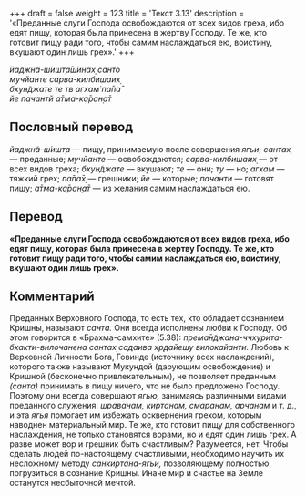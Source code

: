 +++
draft = false
weight = 123
title = 'Текст 3.13'
description = '«Преданные слуги Господа освобождаются от всех видов греха, ибо едят пищу, которая была принесена в жертву Господу. Те же, кто готовит пищу ради того, чтобы самим наслаждаться ею, воистину, вкушают один лишь грех».'
+++

_йаджн̃а-ш́ишт̣а̄ш́инах̣ санто  
мучйанте сарва-килбишаих̣  
бхун̃джате те тв агхам̇ па̄па̄  
йе пачантй а̄тма-ка̄ран̣а̄т_

## Пословный перевод

_йаджн̃а_\-_ш́ишт̣а_ — пищу, принимаемую после совершения _ягьи_; _сантах̣_ — преданные; _мучйанте_ — освобождаются; _сарва_\-_килбишаих̣_ — от всех видов греха; _бхун̃джате_ — вкушают; _те_ — они; _ту_ — но; _агхам_ — тяжкий грех; _па̄па̄х̣_ — грешники; _йе_ — которые; _пачанти_ — готовят пищу; _а̄тма_\-_ка̄ран̣а̄т_ — из желания самим наслаждаться ею.

## Перевод

**«Преданные слуги Господа освобождаются от всех видов греха, ибо едят пищу, которая была принесена в жертву Господу. Те же, кто готовит пищу ради того, чтобы самим наслаждаться ею, воистину, вкушают один лишь грех».**

## Комментарий

Преданных Верховного Господа, то есть тех, кто обладает сознанием Кришны, называют _санта._ Они всегда исполнены любви к Господу. Об этом говорится в «Брахма-самхите» (5.38): _према̄н̃джана-ччхурита-бхакти-вилочанена сантах̣ садаива хр̣дайешу вилокайанти._ Любовь к Верховной Личности Бога, Говинде (источнику всех наслаждений), которого также называют Мукундой (дарующим освобождение) и Кришной (бесконечно привлекательным), не позволяет преданным _(санта)_ принимать в пищу ничего, что не было предложено Господу. Поэтому они всегда совершают _ягью,_ занимаясь различными видами преданного служения: _шраванам, киртанам, смаранам, арчанам_ и т. д., и эта _ягья_ помогает им избежать осквернения грехом, которым наводнен материальный мир. Те же, кто готовит пищу для собственного наслаждения, не только становятся ворами, но и едят один лишь грех. А разве может вор и грешник быть счастливым? Разумеется, нет. Чтобы сделать людей по-настоящему счастливыми, необходимо научить их несложному методу _санкиртана-ягьи,_ позволяющему полностью погрузиться в сознание Кришны. Иначе мир и счастье на Земле останутся несбыточной мечтой.

